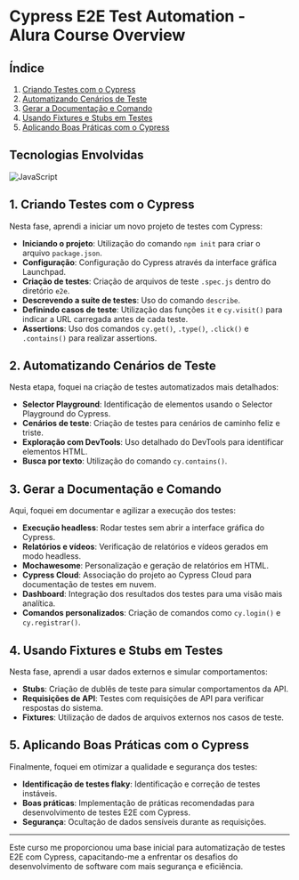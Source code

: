# Cypress E2E Test Automation - Alura Course Overview

## Índice
1. [Criando Testes com o Cypress](#1-criando-testes-com-o-cypress)
2. [Automatizando Cenários de Teste](#2-automatizando-cenários-de-teste)
3. [Gerar a Documentação e Comando](#3-gerar-a-documentação-e-comando)
4. [Usando Fixtures e Stubs em Testes](#4-usando-fixtures-e-stubs-em-testes)
5. [Aplicando Boas Práticas com o Cypress](#5-aplicando-boas-práticas-com-o-cypress)

## Tecnologias Envolvidas
<div style="display: inline_block">
  <img align="center" alt="JavaScript" src="https://img.shields.io/badge/JavaScript-F7DF1E?style=for-the-badge&logo=javascript&logoColor=black"/>
</div>

## 1. Criando Testes com o Cypress
Nesta fase, aprendi a iniciar um novo projeto de testes com Cypress:
- **Iniciando o projeto**: Utilização do comando `npm init` para criar o arquivo `package.json`.
- **Configuração**: Configuração do Cypress através da interface gráfica Launchpad.
- **Criação de testes**: Criação de arquivos de teste `.spec.js` dentro do diretório `e2e`.
- **Descrevendo a suíte de testes**: Uso do comando `describe`.
- **Definindo casos de teste**: Utilização das funções `it` e `cy.visit()` para indicar a URL carregada antes de cada teste.
- **Assertions**: Uso dos comandos `cy.get()`, `.type()`, `.click()` e `.contains()` para realizar assertions.

## 2. Automatizando Cenários de Teste
Nesta etapa, foquei na criação de testes automatizados mais detalhados:
- **Selector Playground**: Identificação de elementos usando o Selector Playground do Cypress.
- **Cenários de teste**: Criação de testes para cenários de caminho feliz e triste.
- **Exploração com DevTools**: Uso detalhado do DevTools para identificar elementos HTML.
- **Busca por texto**: Utilização do comando `cy.contains()`.

## 3. Gerar a Documentação e Comando
Aqui, foquei em documentar e agilizar a execução dos testes:
- **Execução headless**: Rodar testes sem abrir a interface gráfica do Cypress.
- **Relatórios e vídeos**: Verificação de relatórios e vídeos gerados em modo headless.
- **Mochawesome**: Personalização e geração de relatórios em HTML.
- **Cypress Cloud**: Associação do projeto ao Cypress Cloud para documentação de testes em nuvem.
- **Dashboard**: Integração dos resultados dos testes para uma visão mais analítica.
- **Comandos personalizados**: Criação de comandos como `cy.login()` e `cy.registrar()`.

## 4. Usando Fixtures e Stubs em Testes
Nesta fase, aprendi a usar dados externos e simular comportamentos:
- **Stubs**: Criação de dublês de teste para simular comportamentos da API.
- **Requisições de API**: Testes com requisições de API para verificar respostas do sistema.
- **Fixtures**: Utilização de dados de arquivos externos nos casos de teste.

## 5. Aplicando Boas Práticas com o Cypress
Finalmente, foquei em otimizar a qualidade e segurança dos testes:
- **Identificação de testes flaky**: Identificação e correção de testes instáveis.
- **Boas práticas**: Implementação de práticas recomendadas para desenvolvimento de testes E2E com Cypress.
- **Segurança**: Ocultação de dados sensíveis durante as requisições.

---

Este curso me proporcionou uma base inicial para automatização de testes E2E com Cypress, capacitando-me a enfrentar os desafios do desenvolvimento de software com mais segurança e eficiência. 